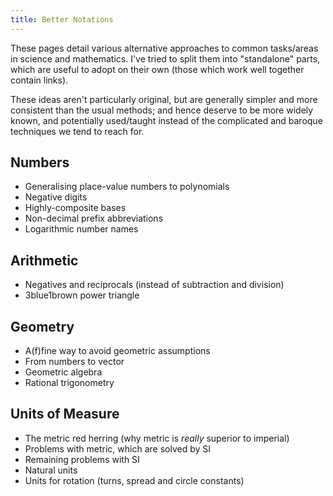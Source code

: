 ```yaml
---
title: Better Notations
---
```


These pages detail various alternative approaches to common tasks/areas in
science and mathematics. I've tried to split them into "standalone" parts, which
are useful to adopt on their own (those which work well together contain links).

These ideas aren't particularly original, but are generally simpler and more
consistent than the usual methods; and hence deserve to be more widely known,
and potentially used/taught instead of the complicated and baroque techniques we
tend to reach for.

## Numbers ##

 * Generalising place-value numbers to polynomials
 * Negative digits
 * Highly-composite bases
 * Non-decimal prefix abbreviations
 * Logarithmic number names

## Arithmetic ##

 * Negatives and reciprocals (instead of subtraction and division)
 * 3blue1brown power triangle

## Geometry ##

 * A(f)fine way to avoid geometric assumptions
 * From numbers to vector
 * Geometric algebra
 * Rational trigonometry

## Units of Measure ##

 * The metric red herring (why metric is *really* superior to imperial)
 * Problems with metric, which are solved by SI
 * Remaining problems with SI
 * Natural units
 * Units for rotation (turns, spread and circle constants)
